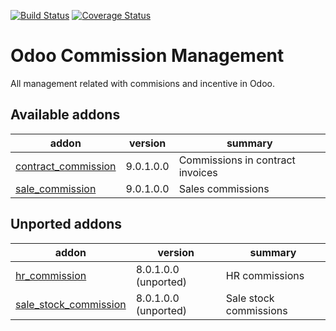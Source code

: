 [![Build Status](https://travis-ci.org/OCA/commission.svg?branch=9.0)](https://travis-ci.org/OCA/commission)
[![Coverage Status](https://coveralls.io/repos/OCA/commission/badge.png?branch=9.0)](https://coveralls.io/r/OCA/commission?branch=9.0)

Odoo Commission Management
==========================

All management related with commisions and incentive in Odoo.

[//]: # (addons)

Available addons
----------------
addon | version | summary
--- | --- | ---
[contract_commission](contract_commission/) | 9.0.1.0.0 | Commissions in contract invoices
[sale_commission](sale_commission/) | 9.0.1.0.0 | Sales commissions


Unported addons
---------------
addon | version | summary
--- | --- | ---
[hr_commission](hr_commission/) | 8.0.1.0.0 (unported) | HR commissions
[sale_stock_commission](sale_stock_commission/) | 8.0.1.0.0 (unported) | Sale stock commissions

[//]: # (end addons)
